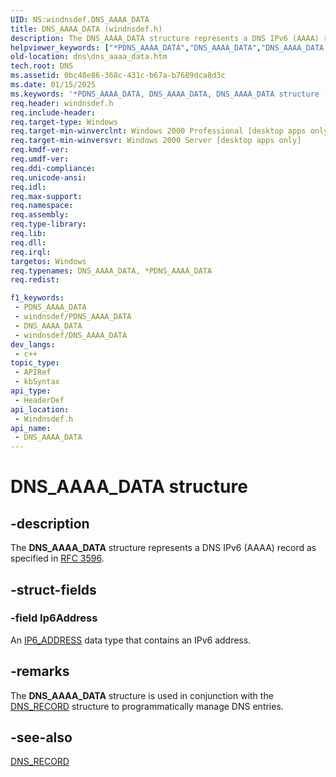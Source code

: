```yaml
---
UID: NS:windnsdef.DNS_AAAA_DATA
title: DNS_AAAA_DATA (windnsdef.h)
description: The DNS_AAAA_DATA structure represents a DNS IPv6 (AAAA) record as specified in RFC 3596.
helpviewer_keywords: ["*PDNS_AAAA_DATA","DNS_AAAA_DATA","DNS_AAAA_DATA structure [DNS]","PDNS_AAAA_DATA","PDNS_AAAA_DATA structure pointer [DNS]","_dns_dns_aaaa_data","dns.dns_aaaa_data","windnsdef/DNS_AAAA_DATA","windnsdef/PDNS_AAAA_DATA"]
old-location: dns\dns_aaaa_data.htm
tech.root: DNS
ms.assetid: 0bc48e86-368c-431c-b67a-b7689dca8d3c
ms.date: 01/15/2025
ms.keywords: '*PDNS_AAAA_DATA, DNS_AAAA_DATA, DNS_AAAA_DATA structure [DNS], PDNS_AAAA_DATA, PDNS_AAAA_DATA structure pointer [DNS], _dns_dns_aaaa_data, dns.dns_aaaa_data, windnsdef/DNS_AAAA_DATA, windnsdef/PDNS_AAAA_DATA'
req.header: windnsdef.h
req.include-header: 
req.target-type: Windows
req.target-min-winverclnt: Windows 2000 Professional [desktop apps only]
req.target-min-winversvr: Windows 2000 Server [desktop apps only]
req.kmdf-ver: 
req.umdf-ver: 
req.ddi-compliance: 
req.unicode-ansi: 
req.idl: 
req.max-support: 
req.namespace: 
req.assembly: 
req.type-library: 
req.lib: 
req.dll: 
req.irql: 
targetos: Windows
req.typenames: DNS_AAAA_DATA, *PDNS_AAAA_DATA
req.redist: 

f1_keywords:
 - PDNS_AAAA_DATA
 - windnsdef/PDNS_AAAA_DATA
 - DNS_AAAA_DATA
 - windnsdef/DNS_AAAA_DATA
dev_langs:
 - c++
topic_type:
 - APIRef
 - kbSyntax
api_type:
 - HeaderDef
api_location:
 - Windnsdef.h
api_name:
 - DNS_AAAA_DATA
---
```


# DNS_AAAA_DATA structure


## -description

The 
<b>DNS_AAAA_DATA</b> structure represents a DNS IPv6 (AAAA) record as specified in <a href="https://www.ietf.org/rfc/rfc3596.txt">RFC 3596</a>.

## -struct-fields

### -field Ip6Address

An <a href="/windows/win32/api/windnsdef/ns-windnsdef-ip6_address">IP6_ADDRESS</a> data type that contains an IPv6 address.

## -remarks

The 
<b>DNS_AAAA_DATA</b> structure is used in conjunction with the 
<a href="/windows/win32/api/windnsdef/ns-windnsdef-dns_recorda">DNS_RECORD</a> structure to programmatically manage DNS entries.

## -see-also

<a href="/windows/win32/api/windnsdef/ns-windnsdef-dns_recorda">DNS_RECORD</a>

